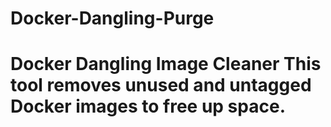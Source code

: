 # Docker-Dangling-Purge
# Docker Dangling Image Cleaner  This tool removes unused and untagged Docker images to free up space.
